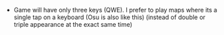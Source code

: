 - Game will have only three keys (QWE). I prefer to play maps where its a single tap on a keyboard (Osu is also like this) (instead of double or triple appearance at the exact same time)
